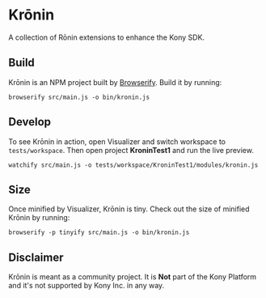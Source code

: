 # Krōnin

A collection of Rōnin extensions to enhance the Kony SDK.

## Build

Krōnin is an NPM project built by [Browserify](http://browserify.org/). Build it
by running:

```
browserify src/main.js -o bin/kronin.js
```

## Develop

To see Krōnin in action, open Visualizer and switch workspace to
`tests/workspace`. Then open project **KroninTest1** and run the live preview.
```
watchify src/main.js -o tests/workspace/KroninTest1/modules/kronin.js
```

## Size

Once minified by Visualizer, Krōnin is tiny. Check out the size of minified
Krōnin by running:

```
browserify -p tinyify src/main.js -o bin/kronin.js
```

## Disclaimer

Krōnin is meant as a community project. It is **Not** part of the Kony Platform
and it's not supported by Kony Inc. in any way.
